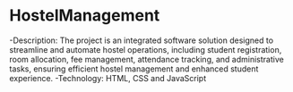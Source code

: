 # HostelManagement
-Description: The project is an integrated software solution designed to streamline and
automate hostel operations, including student registration, room allocation, fee
management, attendance tracking, and administrative tasks, ensuring efficient hostel
management and enhanced student experience.
-Technology: HTML, CSS and JavaScript

